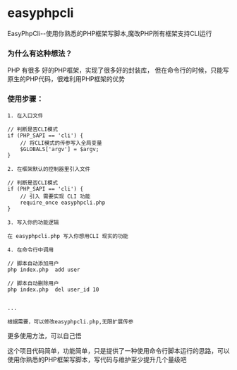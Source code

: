 # easyphpcli
EasyPhpCli--使用你熟悉的PHP框架写脚本,魔改PHP所有框架支持CLI运行  


### 为什么有这种想法？

PHP 有很多 好的PHP框架，实现了很多好的封装库， 但在命令行的时候，只能写原生的PHP代码，很难利用PHP框架的优势


### 使用步骤：
```
1. 在入口文件

// 判断是否CLI模式
if (PHP_SAPI == 'cli') {
	// 将CLI模式的传参写入全局变量
	$GLOBALS['argv'] = $argv;
}

2. 在框架默认的控制器里引入文件

// 判断是否CLI模式
if (PHP_SAPI == 'cli') {
	// 引入 需要实现 CLI 功能	
	require_once easyphpcli.php
}

3. 写入你的功能逻辑

在 easyphpcli.php 写入你想用CLI 现实的功能 

4. 在命令行中调用

// 脚本自动添加用户
php index.php  add user

// 脚本自动删除用户
php index.php  del user_id 10


...

根据需要，可以修改easyphpcli.php,无限扩展传参
```
更多使用方法，可以自己悟

这个项目代码简单，功能简单，只是提供了一种使用命令行脚本运行的思路，可以使用你熟悉的PHP框架写脚本，写代码与维护至少提升几个量级吧
